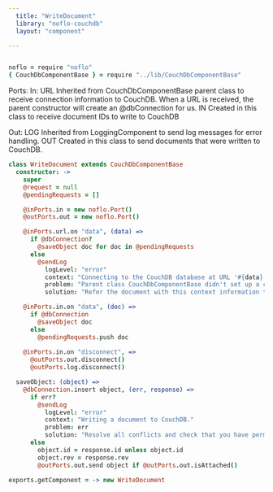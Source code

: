 ```yaml
---
  title: "WriteDocument"
  library: "noflo-couchdb"
  layout: "component"

---
```


```coffeescript

noflo = require "noflo"
{ CouchDbComponentBase } = require "../lib/CouchDbComponentBase"

```
Ports:
  In:   URL Inherited from CouchDbComponentBase parent class to receive connection information to CouchDB.
            When a URL is received, the parent constructor will create an @dbConnection for us.
        IN  Created in this class to receive document IDs to write to CouchDB

  Out:  LOG Inherited from LoggingComponent to send log messages for error handling.
        OUT Created in this class to send documents that were written to CouchDB.


```coffeescript
class WriteDocument extends CouchDbComponentBase
  constructor: ->
    super
    @request = null
    @pendingRequests = []

    @inPorts.in = new noflo.Port()
    @outPorts.out = new noflo.Port()

    @inPorts.url.on "data", (data) =>
      if @dbConnection?
        @saveObject doc for doc in @pendingRequests
      else
        @sendLog
          logLevel: "error"
          context: "Connecting to the CouchDB database at URL '#{data}'."
          problem: "Parent class CouchDbComponentBase didn't set up a connection."
          solution: "Refer the document with this context information to the software developer."

    @inPorts.in.on "data", (doc) =>
      if @dbConnection
        @saveObject doc
      else
        @pendingRequests.push doc
        
    @inPorts.in.on "disconnect", =>
      @outPorts.out.disconnect()
      @outPorts.log.disconnect()

  saveObject: (object) =>
    @dbConnection.insert object, (err, response) =>
      if err?
        @sendLog
          logLevel: "error"
          context: "Writing a document to CouchDB."
          problem: err
          solution: "Resolve all conflicts and check that you have permission to insert a document into this database."
      else
        object.id = response.id unless object.id
        object.rev = response.rev
        @outPorts.out.send object if @outPorts.out.isAttached()

exports.getComponent = -> new WriteDocument

```